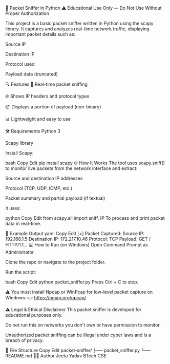 📡 Packet Sniffer in Python
⚠️ Educational Use Only — Do Not Use Without Proper Authorization

This project is a basic packet sniffer written in Python using the scapy library. It captures and analyzes real-time network traffic, displaying important packet details such as:

Source IP

Destination IP

Protocol used

Payload data (truncated)

🔍 Features
🧾 Real-time packet sniffing

🌐 Shows IP headers and protocol types

📦 Displays a portion of payload (non-binary)

📊 Lightweight and easy to use

🛠️ Requirements
Python 3

Scapy library

Install Scapy:

bash
Copy
Edit
pip install scapy
⚙️ How It Works
The tool uses scapy.sniff() to monitor live packets from the network interface and extract:

Source and destination IP addresses

Protocol (TCP, UDP, ICMP, etc.)

Packet summary and partial payload (if textual)

It uses:

python
Copy
Edit
from scapy.all import sniff, IP
To process and print packet data in real-time.

🧪 Example Output
yaml
Copy
Edit
[+] Packet Captured:
    Source IP: 192.168.1.5
    Destination IP: 172.217.10.46
    Protocol: TCP
    Payload: GET / HTTP/1.1...
💻 How to Run (on Windows)
Open Command Prompt as Administrator

Clone the repo or navigate to the project folder.

Run the script:

bash
Copy
Edit
python packet_sniffer.py
Press Ctrl + C to stop.

⚠️ You must install Npcap or WinPcap for low-level packet capture on Windows:
👉 https://nmap.org/npcap/

⚠️ Legal & Ethical Disclaimer
This packet sniffer is developed for educational purposes only.

Do not run this on networks you don't own or have permission to monitor.

Unauthorized packet sniffing can be illegal under cyber laws and is a breach of privacy.

📁 File Structure
Copy
Edit
packet-sniffer/
├── packet_sniffer.py
└── README.md
👨‍💻 Author
Jeetu Yadav
BTech CSE 

